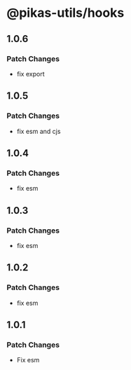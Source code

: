 # @pikas-utils/hooks

## 1.0.6

### Patch Changes

- fix export

## 1.0.5

### Patch Changes

- fix esm and cjs

## 1.0.4

### Patch Changes

- fix esm

## 1.0.3

### Patch Changes

- fix esm

## 1.0.2

### Patch Changes

- fix esm

## 1.0.1

### Patch Changes

- Fix esm
